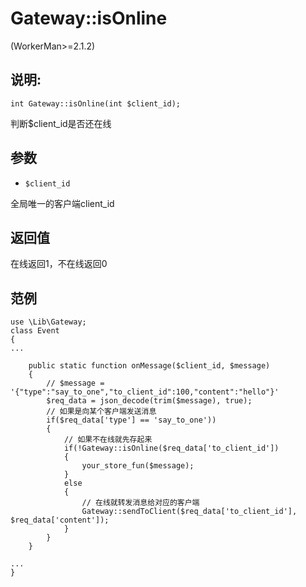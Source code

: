 # Gateway::isOnline
(WorkerMan>=2.1.2)

## 说明:
```
int Gateway::isOnline(int $client_id);
```

判断$client_id是否还在线


## 参数

* ```$client_id```

全局唯一的客户端client_id

## 返回值
在线返回1，不在线返回0


## 范例
```
use \Lib\Gateway;
class Event
{
...

    public static function onMessage($client_id, $message)
    {
        // $message = '{"type":"say_to_one","to_client_id":100,"content":"hello"}'
        $req_data = json_decode(trim($message), true);
        // 如果是向某个客户端发送消息
        if($req_data['type'] == 'say_to_one'))
        {
            // 如果不在线就先存起来
            if(!Gateway::isOnline($req_data['to_client_id'])
            {
                your_store_fun($message);
            }
            else
            {
                // 在线就转发消息给对应的客户端
                Gateway::sendToClient($req_data['to_client_id'], $req_data['content']);
            }
        }
    }

...
}

```
